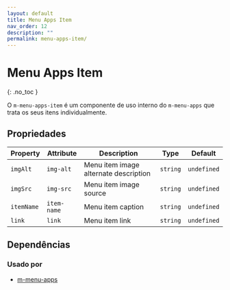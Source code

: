 ```yaml
---
layout: default
title: Menu Apps Item
nav_order: 12
description: ""
permalink: menu-apps-item/
---
```

# Menu Apps Item
{: .no_toc }

O `m-menu-apps-item` é um componente de uso interno do `m-menu-apps` que trata os seus itens individualmente.


## Propriedades

| Property   | Attribute   | Description                           | Type     | Default     |
| ---------- | ----------- | ------------------------------------- | -------- | ----------- |
| `imgAlt`   | `img-alt`   | Menu item image alternate description | `string` | `undefined` |
| `imgSrc`   | `img-src`   | Menu item image source                | `string` | `undefined` |
| `itemName` | `item-name` | Menu item caption                     | `string` | `undefined` |
| `link`     | `link`      | Menu item link                        | `string` | `undefined` |


## Dependências

### Usado por

 - [m-menu-apps](/menu-apps)
